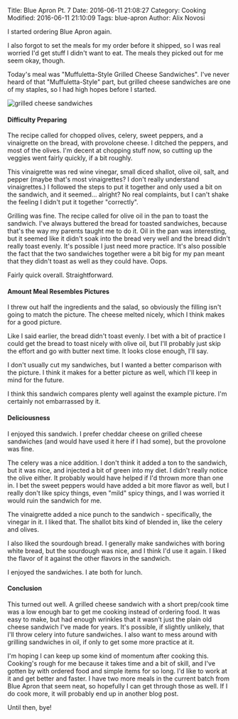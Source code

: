 Title: Blue Apron Pt. 7
Date: 2016-06-11 21:08:27
Category: Cooking
Modified: 2016-06-11 21:10:09
Tags: blue-apron
Author: Alix Novosi

I started ordering Blue Apron again.

I also forgot to set the meals for my order before it shipped,
so I was real worried I'd get stuff I didn't want to eat.
The meals they picked out for me seem okay,
though.

Today's meal was "Muffuletta-Style Grilled Cheese Sandwiches".
I've never heard of that "Muffuletta-Style" part,
but grilled cheese sandwiches are one of my staples,
so I had high hopes before I started.

<img src="{static}/media/cooking/cheese.jpg" alt="grilled cheese sandwiches"/>

#### Difficulty Preparing
The recipe called for chopped olives,
celery,
sweet peppers,
and a vinaigrette on the bread,
with provolone cheese.
I ditched the peppers,
and most of the olives.
I'm decent at chopping stuff now,
so cutting up the veggies went fairly quickly,
if a bit roughly.

This vinaigrette was red wine vinegar,
small diced shallot,
olive oil,
salt,
and pepper
(maybe that's most vinaigrettes?
I don't really understand vinaigrettes.)
I followed the steps to put it together and only used a bit on the sandwich,
and it seemed... alright?
No real complaints,
but I can't shake the feeling I didn't put it together "correctly".

Grilling was fine.
The recipe called for olive oil in the pan to toast the sandwich.
I've always buttered the bread for toasted sandwiches,
because that's the way my parents taught me to do it.
Oil in the pan was interesting,
but it seemed like it didn't soak into the bread very well and the bread didn't really toast evenly.
It's possible I just need more practice.
It's also possible the fact that the two sandwiches together were a bit big for my pan meant that they didn't toast as well as they could have.
Oops.

Fairly quick overall.
Straightforward.

#### Amount Meal Resembles Pictures
I threw out half the ingredients and the salad, so obviously the filling isn't going to match the picture.
The cheese melted nicely,
which I think makes for a good picture.

Like I said earlier,
the bread didn't toast evenly.
I bet with a bit of practice I could get the bread to toast nicely with olive oil,
but I'll probably just skip the effort and go with butter next time.
It looks close enough,
I'll say.

I don't usually cut my sandwiches,
but I wanted a better comparison with the picture.
I think it makes for a better picture as well,
which I'll keep in mind for the future.

I think this sandwich compares plenty well against the example picture.
I'm certainly not embarrassed by it.

#### Deliciousness
I enjoyed this sandwich.
I prefer cheddar cheese on grilled cheese sandwiches
(and would have used it here if I had some),
but the provolone was fine.

The celery was a nice addition.
I don't think it added a ton to the sandwich,
but it was nice,
and injected a bit of green into my diet.
I didn't really
notice the olive either.
It probably would have helped if I'd thrown more than one in.
I bet the sweet peppers would have added a bit more flavor as well,
but I really don't like spicy things,
even "mild" spicy things,
and I was worried it would ruin the sandwich for me.

The vinaigrette added a nice punch to the sandwich -
specifically, the vinegar in it.
I liked that.
The shallot bits kind of blended in,
like the celery and olives.

I also liked the sourdough bread.
I generally make sandwiches with boring white bread,
but the sourdough was nice,
and I think I'd use it again.
I liked the flavor of it against the other flavors in the sandwich.

I enjoyed the sandwiches.
I ate both for lunch.

#### Conclusion
This turned out well.
A grilled cheese sandwich with a short prep/cook time was a low enough bar to get me cooking instead of ordering food.
It was easy to make,
but had enough wrinkles that it wasn't just the plain old cheese sandwich I've made for years.
It's possible,
if slightly unlikely,
that I'll throw celery into future sandwiches.
I also want to mess around with grilling sandwiches in oil,
if only to get some more practice at it.

I'm hoping I can keep up some kind of momentum after cooking this.
Cooking's rough for me because it takes time and a bit of skill,
and I've gotten by with ordered food and simple items for so long.
I'd like to work at it and get better and faster.
I have two more meals in the current batch from Blue Apron that seem neat,
so hopefully I can get through those as well.
If I do cook more,
it will probably end up in another blog post.

Until then,
bye!
